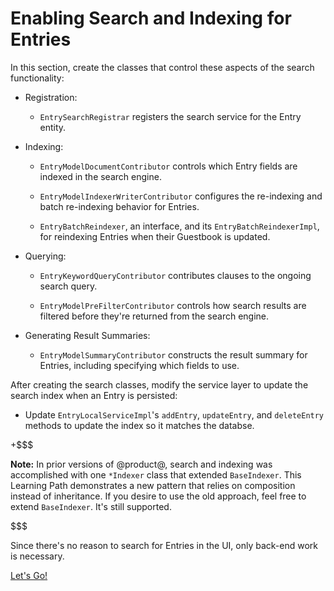 # Enabling Search and Indexing for Entries [](id=enabling-search-and-indexing-for-entries)

In this section, create the classes that control these aspects of the search
functionality:

- Registration:

    - `EntrySearchRegistrar` registers the search service for the Entry
        entity.

- Indexing:

    - `EntryModelDocumentContributor` controls which Entry fields are
        indexed in the search engine.

    - `EntryModelIndexerWriterContributor` configures the re-indexing and
        batch re-indexing behavior for Entries.

    - `EntryBatchReindexer`, an interface, and its `EntryBatchReindexerImpl`,
        for reindexing Entries when their Guestbook is updated.

- Querying:

    - `EntryKeywordQueryContributor`  contributes clauses to the ongoing
        search query.

    - `EntryModelPreFilterContributor` controls how search results are filtered
        before they're returned from the search engine.

- Generating Result Summaries:

    - `EntryModelSummaryContributor` constructs the result summary for
        Entries, including specifying which fields to use.

After creating the search classes, modify the service layer to update the search
index when an Entry is persisted:

- Update `EntryLocalServiceImpl`'s `addEntry`, `updateEntry`, and
   `deleteEntry` methods to update the index so it matches the databse.

+$$$

**Note:** In prior versions of @product@, search and indexing was accomplished
with one `*Indexer` class that extended `BaseIndexer`. This Learning Path
demonstrates a new pattern that relies on composition instead of inheritance. If
you desire to use the old approach, feel free to extend `BaseIndexer`. It's
still supported. 

$$$

Since there's no reason to search for Entries in the UI, only back-end work
is necessary. 

<a class="go-link btn btn-primary" href="/develop/tutorials/-/knowledge_base/7-1/registering-entries-with-the-search-framework">Let's Go!<span class="icon-circle-arrow-right"></span></a>
